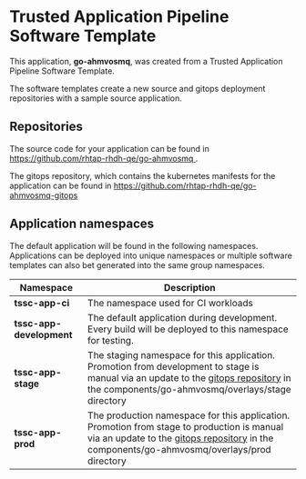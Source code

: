 # Trusted Application Pipeline Software Template

This application, **go-ahmvosmq**, was created from a Trusted Application Pipeline Software Template.

The software templates create a new source and gitops deployment repositories with a sample source application. 

## Repositories

The source code for your application can be found in [https://github.com/rhtap-rhdh-qe/go-ahmvosmq ](https://github.com/rhtap-rhdh-qe/go-ahmvosmq ).
 
The gitops repository, which contains the kubernetes manifests for the application can be found in 
[https://github.com/rhtap-rhdh-qe/go-ahmvosmq-gitops ](https://github.com/rhtap-rhdh-qe/go-ahmvosmq-gitops ) 

## Application namespaces 

The default application will be found in the following namespaces. Applications can be deployed into unique namespaces or multiple software templates can also bet generated into the same group namespaces.  

|  Namespace   |  Description   |  
| -------- | -------- |
| **tssc-app-ci** | The namespace used for CI workloads |
| **tssc-app-development** | The default application during development. Every build will be deployed to this namespace for testing. |
| **tssc-app-stage** | The staging namespace for this application. Promotion from development to stage is manual via an update to the [gitops repository](https://github.com/rhtap-rhdh-qe/go-ahmvosmq-gitops ) in the components/go-ahmvosmq/overlays/stage directory |
| **tssc-app-prod** | The production namespace for this application. Promotion from stage to production is manual via an update to the [gitops repository](https://github.com/rhtap-rhdh-qe/go-ahmvosmq-gitops ) in the components/go-ahmvosmq/overlays/prod directory |
